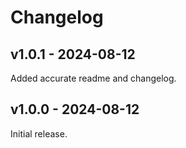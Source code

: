 # Changelog

## v1.0.1 - 2024-08-12

Added accurate readme and changelog.

## v1.0.0 - 2024-08-12

Initial release.
